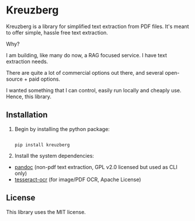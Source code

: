 # Kreuzberg

Kreuzberg is a library for simplified text extraction from PDF files. It's meant to offer simple, hassle free text extraction.

Why?

I am building, like many do now, a RAG focused service. I have text extraction needs.

There are quite a lot of commercial options out there, and several open-source + paid options.

I wanted something that I can control, easily run locally and cheaply use. Hence, this library.

## Installation

1. Begin by installing the python package:

   ```shell

   pip install kreuzberg

   ```

2. Install the system dependencies:

- [pandoc](https://pandoc.org/installing.html) (non-pdf text extraction, GPL v2.0 licensed but used as CLI only)
- [tesseract-ocr](https://tesseract-ocr.github.io/) (for image/PDF OCR, Apache License)

## License

This library uses the MIT license.
